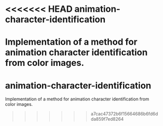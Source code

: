 <<<<<<< HEAD
animation-character-identification
==================================

Implementation of a method for animation character identification from color images.
=======
animation-character-identification
==================================

Implementation of a method for animation character identification from color images.

>>>>>>> a7cac47372b6f15664686b6fd6dda859f7ed8264
